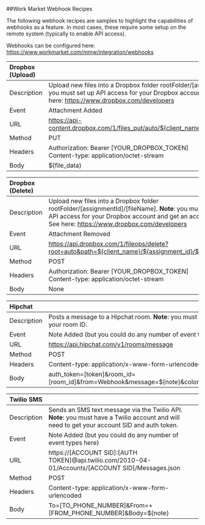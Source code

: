##Work Market Webhook Recipes

The following webhook recipes are samples to highlight the capabilities of webhooks as a feature.  In most cases, these require some setup on the remote system (typically to enable API access).

Webhooks can be configured here: https://www.workmarket.com/mmw/integration/webhooks


| Dropbox (Upload)             |                                                                         |
|:----------------------|-------------------------------------------------------------------------|
| Description          | Upload new files into a Dropbox folder rootFolder/[assignmentId]/[fileName].  **Note**: you must set up API access for your Dropbox account and get an access token. See here: https://www.dropbox.com/developers |
| Event        | Attachment Added | 
| URL          | https://api-content.dropbox.com/1/files_put/auto/${client_name}/${assignment_id}/${file_name} | 
| Method | PUT |
| Headers | Authorization: Bearer [YOUR_DROPBOX_TOKEN] <br> Content-type: application/octet-stream |
| Body | ${file_data} |


| Dropbox (Delete)             |                                                                         |
|:----------------------|-------------------------------------------------------------------------|
| Description          | Upload new files into a Dropbox folder rootFolder/[assignmentId]/[fileName].  **Note**: you must set up API access for your Dropbox account and get an access token. See here: https://www.dropbox.com/developers |
| Event        | Attachment Removed | 
| URL          | https://api.dropbox.com/1/fileops/delete?root=auto&path=${client_name}/${assignment_id}/${file_name} | 
| Method | POST |
| Headers | Authorization: Bearer [YOUR_DROPBOX_TOKEN] <br> Content-type: application/octet-stream |
| Body | None |



| Hipchat              |                                                                         |
|:----------------------|-------------------------------------------------------------------------|
| Description          | Posts a message to a Hipchat room. **Note**: you must get a Hipchat API token, and must get your room ID.|
| Event        | Note Added (but you could do any number of event types here) | 
| URL          | https://api.hipchat.com/v1/rooms/message
| Method | POST |
| Headers | Content-type: application/x-www-form-urlencoded |
| Body | auth_token=[token]&room_id=[room_id]&from=Webhook&message=${note}&color=purple&message_format=text&notify=0 |


| Twilio SMS              |                                                                         |
|:----------------------|-------------------------------------------------------------------------|
| Description          | Sends an SMS text message via the Twilio API. **Note**: you must have a Twilio account and will need to get your account SID and auth token.|
| Event        | Note Added (but you could do any number of event types here) | 
| URL          | https://[ACCOUNT SID]:[AUTH TOKEN]@api.twilio.com/2010-04-01/Accounts/[ACCOUNT SID]/Messages.json
| Method | POST |
| Headers | Content-type: application/x-www-form-urlencoded |
| Body | To=[TO_PHONE_NUMBER]&From=+[FROM_PHONE_NUMBER]&Body=${note} |
